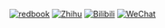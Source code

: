 [![redbook](https://img.shields.io/badge/Redbook-red?style=flat&logo=xiaohongshu&logoColor=red
)](https://www.xiaohongshu.com/user/profile/67875ac7000000000403c619)
[![Zhihu](https://img.shields.io/badge/Zhihu-lightblue?style=flat&logo=zhihu&logoColor=blue
)](https://www.zhihu.com/people/openrobotlab)
[![Bilibili](https://img.shields.io/badge/-bilibili-ff69b4?style=flat&labelColor=ff69b4&logo=bilibili&logoColor=white)](https://space.bilibili.com/3546722198358311)
[![WeChat](https://img.shields.io/badge/WeChat-brightgreen?style=flat&logo=WeChat&logoColor=green
)](https://cdn.vansin.top/OpenRobotLab.jpg)
